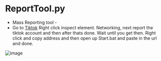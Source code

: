 # ReportTool.py

- Mass Reporting tool -
- Go to [Tiktok](https://www.tiktok.com/@uql.y) Right click inspect element.
Networking, next report the tiktok account and then after thats done. Wait until you get 
then. Right click and copy address and then open up Start.bat and paste in the url and done.

![image](https://user-images.githubusercontent.com/89341385/163047777-40535754-4bb9-4a9a-9981-103141f43d37.png)
